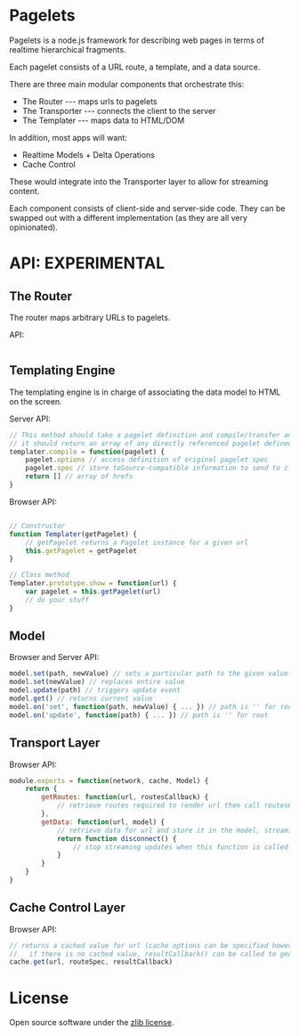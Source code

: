 Pagelets
==============

Pagelets is a node.js framework for describing web pages in terms of realtime hierarchical fragments.

Each pagelet consists of a URL route, a template, and a data source.

There are three main modular components that orchestrate this:

* The Router --- maps urls to pagelets
* The Transporter --- connects the client to the server
* The Templater --- maps data to HTML/DOM

In addition, most apps will want:
* Realtime Models + Delta Operations
* Cache Control

These would integrate into the Transporter layer to allow for streaming content.

Each component consists of client-side and server-side code. They can be swapped out with a different implementation
(as they are all very opinionated).


API: EXPERIMENTAL
================

The Router
----------
The router maps arbitrary URLs to pagelets.

API:
```js

```


Templating Engine
-----------------
The templating engine is in charge of associating the data model to HTML on the screen.

Server API:
```js
// This method should take a pagelet definition and compile/transfer and template information needed by the client API
// it should return an array of any directly referenced pagelet defined in this pagelet
templater.compile = function(pagelet) {
    pagelet.options // access definition of original pagelet spec
    pagelet.spec // store toSource-compatible information to send to client for pagelet spec
    return [] // array of hrefs
}
```

Browser API:
```js

// Constructor
function Templater(getPagelet) {
    // getPagelet returns a Pagelet instance for a given url
    this.getPagelet = getPagelet
}

// Class method
Templater.prototype.show = function(url) {
    var pagelet = this.getPagelet(url)
    // do your stuff
}
```


Model
-----

Browser and Server API:
```js
model.set(path, newValue) // sets a particular path to the given value
model.set(newValue) // replaces entire value
model.update(path) // triggers update event
model.get() // returns current value
model.on('set', function(path, newValue) { ... }) // path is '' for root
model.on('update', function(path) { ... }) // path is '' for root

```

Transport Layer
---------------

Browser API:
```js
module.exports = function(network, cache, Model) {
    return {
        getRoutes: function(url, routesCallback) {
            // retrieve routes required to render url then call routesCallback(error, routes)
        },
        getData: function(url, model) {
            // retrieve data for url and store it in the model, streaming updates if supported
            return function disconnect() {
                // stop streaming updates when this function is called
            }
        }
    }
}
```



Cache Control Layer
-------------------


Browser API:
```js
// returns a cached value for url (cache options can be specified however you like in routeSpec)
//   if there is no cached value, resultCallback() can be called to generate the value
cache.get(url, routeSpec, resultCallback)
```




License
=======
Open source software under the [zlib license](LICENSE).